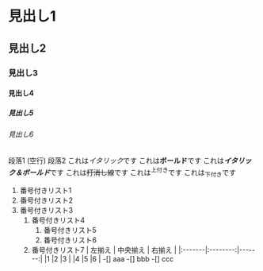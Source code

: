 # 見出し1
## 見出し2
### 見出し3
#### 見出し4
##### 見出し5
###### 見出し6
段落1
(空行)
段落2
これは*イタリック*です
これは**ボールド**です
これは***イタリック＆ボールド***です
これは~~打消し線~~です
これは<sup>上付き</sup>です
これは<sub>下付き</sub>です
1. 番号付きリスト1
1. 番号付きリスト2
1. 番号付きリスト3
    1. 番号付きリスト4
        1. 番号付きリスト5
        1. 番号付きリスト6
    1. 番号付きリスト7
    | 左揃え | 中央揃え | 右揃え |
|:-------|:--------:|-------:|
|1       |2         |3       |
|4       |5         |6       |
-[] aaa
-[] bbb
-[] ccc
